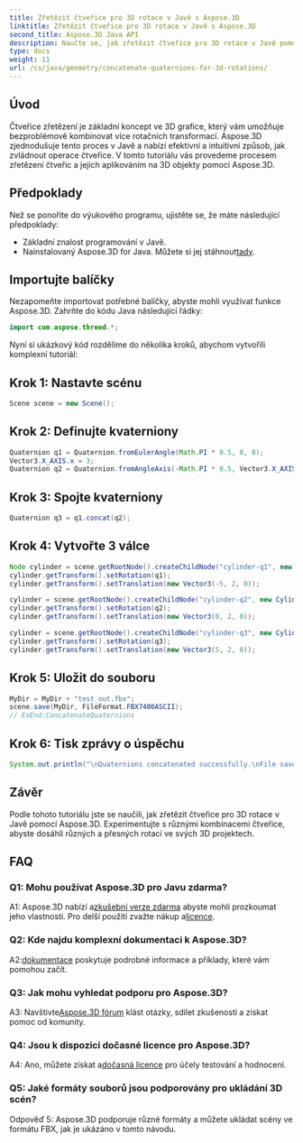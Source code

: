 ```yaml
---
title: Zřetězit čtveřice pro 3D rotace v Javě s Aspose.3D
linktitle: Zřetězit čtveřice pro 3D rotace v Javě s Aspose.3D
second_title: Aspose.3D Java API
description: Naučte se, jak zřetězit čtveřice pro 3D rotace v Javě pomocí Aspose.3D. Postupujte podle našeho podrobného průvodce pro bezproblémové transformace animací.
type: docs
weight: 11
url: /cs/java/geometry/concatenate-quaternions-for-3d-rotations/
---
```

## Úvod

Čtveřice zřetězení je základní koncept ve 3D grafice, který vám umožňuje bezproblémově kombinovat více rotačních transformací. Aspose.3D zjednodušuje tento proces v Javě a nabízí efektivní a intuitivní způsob, jak zvládnout operace čtveřice. V tomto tutoriálu vás provedeme procesem zřetězení čtveřic a jejich aplikováním na 3D objekty pomocí Aspose.3D.

## Předpoklady

Než se ponoříte do výukového programu, ujistěte se, že máte následující předpoklady:

- Základní znalost programování v Javě.
-  Nainstalovaný Aspose.3D for Java. Můžete si jej stáhnout[tady](https://releases.aspose.com/3d/java/).

## Importujte balíčky

Nezapomeňte importovat potřebné balíčky, abyste mohli využívat funkce Aspose.3D. Zahrňte do kódu Java následující řádky:

```java
import com.aspose.threed.*;
```

Nyní si ukázkový kód rozdělíme do několika kroků, abychom vytvořili komplexní tutoriál:

## Krok 1: Nastavte scénu

```java
Scene scene = new Scene();
```

## Krok 2: Definujte kvaterniony

```java
Quaternion q1 = Quaternion.fromEulerAngle(Math.PI * 0.5, 0, 0);
Vector3.X_AXIS.x = 3;
Quaternion q2 = Quaternion.fromAngleAxis(-Math.PI * 0.5, Vector3.X_AXIS);
```

## Krok 3: Spojte kvaterniony

```java
Quaternion q3 = q1.concat(q2);
```

## Krok 4: Vytvořte 3 válce

```java
Node cylinder = scene.getRootNode().createChildNode("cylinder-q1", new Cylinder(0.1, 1, 2));
cylinder.getTransform().setRotation(q1);
cylinder.getTransform().setTranslation(new Vector3(-5, 2, 0));
```

```java
cylinder = scene.getRootNode().createChildNode("cylinder-q2", new Cylinder(0.1, 1, 2));
cylinder.getTransform().setRotation(q2);
cylinder.getTransform().setTranslation(new Vector3(0, 2, 0));
```

```java
cylinder = scene.getRootNode().createChildNode("cylinder-q3", new Cylinder(0.1, 1, 2));
cylinder.getTransform().setRotation(q3);
cylinder.getTransform().setTranslation(new Vector3(5, 2, 0));
```

## Krok 5: Uložit do souboru

```java
MyDir = MyDir + "test_out.fbx";
scene.save(MyDir, FileFormat.FBX7400ASCII);
// ExEnd:ConcatenateQuaternions
```

## Krok 6: Tisk zprávy o úspěchu

```java
System.out.println("\nQuaternions concatenated successfully.\nFile saved at " + MyDir);
```

## Závěr

Podle tohoto tutoriálu jste se naučili, jak zřetězit čtveřice pro 3D rotace v Javě pomocí Aspose.3D. Experimentujte s různými kombinacemi čtveřice, abyste dosáhli různých a přesných rotací ve svých 3D projektech.

## FAQ

### Q1: Mohu používat Aspose.3D pro Javu zdarma?

 A1: Aspose.3D nabízí a[zkušební verze zdarma](https://releases.aspose.com/) abyste mohli prozkoumat jeho vlastnosti. Pro delší použití zvažte nákup a[licence](https://purchase.aspose.com/buy).

### Q2: Kde najdu komplexní dokumentaci k Aspose.3D?

 A2:[dokumentace](https://reference.aspose.com/3d/java/) poskytuje podrobné informace a příklady, které vám pomohou začít.

### Q3: Jak mohu vyhledat podporu pro Aspose.3D?

 A3: Navštivte[Aspose.3D fórum](https://forum.aspose.com/c/3d/18) klást otázky, sdílet zkušenosti a získat pomoc od komunity.

### Q4: Jsou k dispozici dočasné licence pro Aspose.3D?

 A4: Ano, můžete získat a[dočasná licence](https://purchase.aspose.com/temporary-license/) pro účely testování a hodnocení.

### Q5: Jaké formáty souborů jsou podporovány pro ukládání 3D scén?

Odpověď 5: Aspose.3D podporuje různé formáty a můžete ukládat scény ve formátu FBX, jak je ukázáno v tomto návodu.